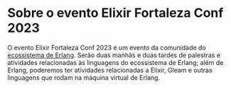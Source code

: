 # Sobre o evento Elixir Fortaleza Conf 2023

O evento Elixir Fortaleza Conf 2023 é um evento da comunidade do [ecossistema de Erlang](https://dev.to/elixir_utfpr/o-que-e-o-ecossistema-de-erlang-3km). Serão duas manhãs e duas tardes de palestras e atividades relacionadas às linguagens do ecossistema de Erlang; além de Erlang, poderemos ter atividades relacionadas a Elixir, Gleam e outras linguagens que rodam na máquina virtual de Erlang.


